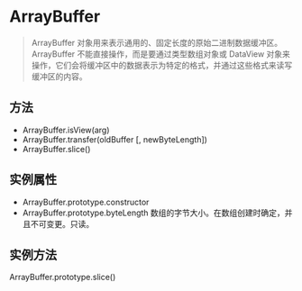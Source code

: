 # ArrayBuffer
> ArrayBuffer 对象用来表示通用的、固定长度的原始二进制数据缓冲区。ArrayBuffer 不能直接操作，而是要通过类型数组对象或 DataView 对象来操作，它们会将缓冲区中的数据表示为特定的格式，并通过这些格式来读写缓冲区的内容。
## 方法
- ArrayBuffer.isView(arg) 
- ArrayBuffer.transfer(oldBuffer [, newByteLength])
- ArrayBuffer.slice()
## 实例属性
- ArrayBuffer.prototype.constructor
- ArrayBuffer.prototype.byteLength
数组的字节大小。在数组创建时确定，并且不可变更。只读。
## 实例方法
ArrayBuffer.prototype.slice()